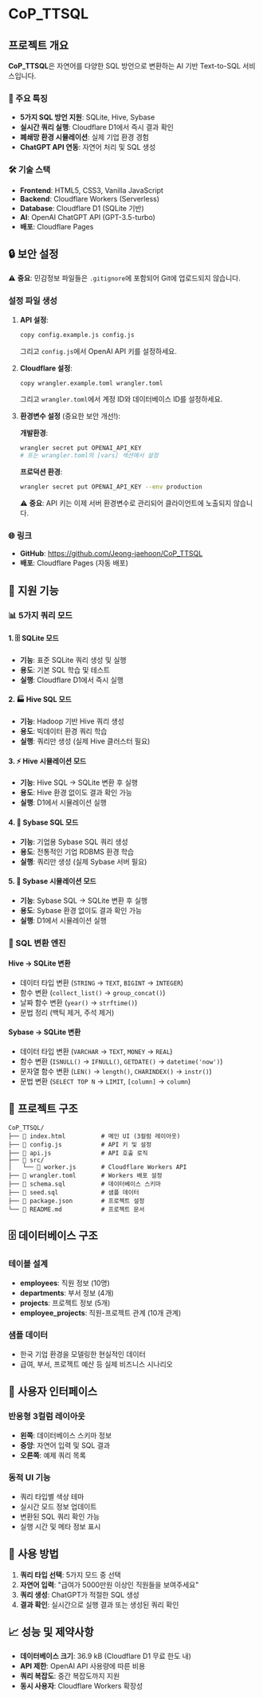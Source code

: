 # CoP_TTSQL

## 프로젝트 개요
**CoP_TTSQL**은 자연어를 다양한 SQL 방언으로 변환하는 AI 기반 Text-to-SQL 서비스입니다.

### 🎯 주요 특징
- **5가지 SQL 방언 지원**: SQLite, Hive, Sybase
- **실시간 쿼리 실행**: Cloudflare D1에서 즉시 결과 확인
- **폐쇄망 환경 시뮬레이션**: 실제 기업 환경 경험
- **ChatGPT API 연동**: 자연어 처리 및 SQL 생성

### 🛠️ 기술 스택
- **Frontend**: HTML5, CSS3, Vanilla JavaScript
- **Backend**: Cloudflare Workers (Serverless)
- **Database**: Cloudflare D1 (SQLite 기반)
- **AI**: OpenAI ChatGPT API (GPT-3.5-turbo)
- **배포**: Cloudflare Pages

## 🔒 보안 설정

⚠️ **중요**: 민감정보 파일들은 `.gitignore`에 포함되어 Git에 업로드되지 않습니다.

### 설정 파일 생성

1. **API 설정**:
   ```bash
   copy config.example.js config.js
   ```
   그리고 `config.js`에서 OpenAI API 키를 설정하세요.

2. **Cloudflare 설정**:
   ```bash
   copy wrangler.example.toml wrangler.toml
   ```
   그리고 `wrangler.toml`에서 계정 ID와 데이터베이스 ID를 설정하세요.

3. **환경변수 설정** (중요한 보안 개선!):
   
   **개발환경**:
   ```bash
   wrangler secret put OPENAI_API_KEY
   # 또는 wrangler.toml의 [vars] 섹션에서 설정
   ```
   
   **프로덕션 환경**:
   ```bash
   wrangler secret put OPENAI_API_KEY --env production
   ```
   
   ⚠️ **중요**: API 키는 이제 서버 환경변수로 관리되어 클라이언트에 노출되지 않습니다.

### 🌐 링크
- **GitHub**: https://github.com/Jeong-jaehoon/CoP_TTSQL
- **배포**: Cloudflare Pages (자동 배포)

## 🚀 지원 기능

### 📊 5가지 쿼리 모드

#### 1. 🗄️ SQLite 모드
- **기능**: 표준 SQLite 쿼리 생성 및 실행
- **용도**: 기본 SQL 학습 및 테스트
- **실행**: Cloudflare D1에서 즉시 실행

#### 2. 🏭 Hive SQL 모드
- **기능**: Hadoop 기반 Hive 쿼리 생성
- **용도**: 빅데이터 환경 쿼리 학습
- **실행**: 쿼리만 생성 (실제 Hive 클러스터 필요)

#### 3. ⚡ Hive 시뮬레이션 모드
- **기능**: Hive SQL → SQLite 변환 후 실행
- **용도**: Hive 환경 없이도 결과 확인 가능
- **실행**: D1에서 시뮬레이션 실행

#### 4. 🏢 Sybase SQL 모드
- **기능**: 기업용 Sybase SQL 쿼리 생성
- **용도**: 전통적인 기업 RDBMS 환경 학습
- **실행**: 쿼리만 생성 (실제 Sybase 서버 필요)

#### 5. 🔧 Sybase 시뮬레이션 모드
- **기능**: Sybase SQL → SQLite 변환 후 실행
- **용도**: Sybase 환경 없이도 결과 확인 가능
- **실행**: D1에서 시뮬레이션 실행

### 🔄 SQL 변환 엔진

#### Hive → SQLite 변환
- 데이터 타입 변환 (`STRING` → `TEXT`, `BIGINT` → `INTEGER`)
- 함수 변환 (`collect_list()` → `group_concat()`)
- 날짜 함수 변환 (`year()` → `strftime()`)
- 문법 정리 (백틱 제거, 주석 제거)

#### Sybase → SQLite 변환
- 데이터 타입 변환 (`VARCHAR` → `TEXT`, `MONEY` → `REAL`)
- 함수 변환 (`ISNULL()` → `IFNULL()`, `GETDATE()` → `datetime('now')`)
- 문자열 함수 변환 (`LEN()` → `length()`, `CHARINDEX()` → `instr()`)
- 문법 변환 (`SELECT TOP N` → `LIMIT`, `[column]` → `column`)

## 📁 프로젝트 구조

```
CoP_TTSQL/
├── 📄 index.html          # 메인 UI (3컬럼 레이아웃)
├── 📄 config.js           # API 키 및 설정
├── 📄 api.js              # API 호출 로직
├── 📁 src/
│   └── 📄 worker.js       # Cloudflare Workers API
├── 📄 wrangler.toml       # Workers 배포 설정
├── 📄 schema.sql          # 데이터베이스 스키마
├── 📄 seed.sql            # 샘플 데이터
├── 📄 package.json        # 프로젝트 설정
└── 📄 README.md           # 프로젝트 문서
```

## 🗄️ 데이터베이스 구조

### 테이블 설계
- **employees**: 직원 정보 (10명)
- **departments**: 부서 정보 (4개)
- **projects**: 프로젝트 정보 (5개)
- **employee_projects**: 직원-프로젝트 관계 (10개 관계)

### 샘플 데이터
- 한국 기업 환경을 모델링한 현실적인 데이터
- 급여, 부서, 프로젝트 예산 등 실제 비즈니스 시나리오

## 🎨 사용자 인터페이스

### 반응형 3컬럼 레이아웃
- **왼쪽**: 데이터베이스 스키마 정보
- **중앙**: 자연어 입력 및 SQL 결과
- **오른쪽**: 예제 쿼리 목록

### 동적 UI 기능
- 쿼리 타입별 색상 테마
- 실시간 모드 정보 업데이트
- 변환된 SQL 쿼리 확인 가능
- 실행 시간 및 메타 정보 표시

## 🚀 사용 방법

1. **쿼리 타입 선택**: 5가지 모드 중 선택
2. **자연어 입력**: "급여가 5000만원 이상인 직원들을 보여주세요"
3. **쿼리 생성**: ChatGPT가 적절한 SQL 생성
4. **결과 확인**: 실시간으로 실행 결과 또는 생성된 쿼리 확인

## 📈 성능 및 제약사항

- **데이터베이스 크기**: 36.9 kB (Cloudflare D1 무료 한도 내)
- **API 제한**: OpenAI API 사용량에 따른 비용
- **쿼리 복잡도**: 중간 복잡도까지 지원
- **동시 사용자**: Cloudflare Workers 확장성